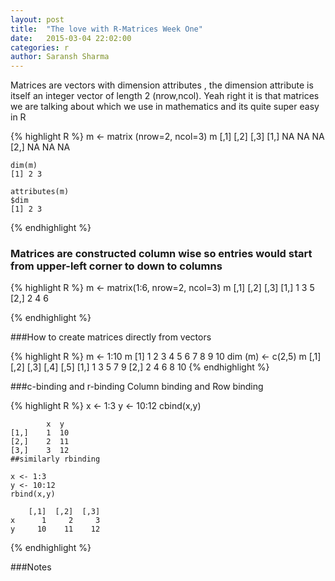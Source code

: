 ```yaml
---
layout: post
title:  "The love with R-Matrices Week One"
date:   2015-03-04 22:02:00
categories: r
author: Saransh Sharma
---
```


Matrices are vectors with dimension attributes , the dimension attribute is itself an integer vector of length 2 (nrow,ncol). Yeah right 
it is that matrices we are talking about which we use in mathematics and its quite super easy in R 

{% highlight R %}
    m <- matrix (nrow=2, ncol=3)
    m
          [,1]  [,2] [,3]
    [1,]    NA    NA   NA
    [2,]    NA    NA   NA
    
    dim(m)
    [1] 2 3
    
    attributes(m)
    $dim
    [1] 2 3
{% endhighlight %}

### Matrices are constructed column wise so entries would start from upper-left corner to down to columns

{% highlight R %}
    m <- matrix(1:6, nrow=2, ncol=3)
    m 
            [,1] [,2] [,3]
    [1,]       1    3    5
    [2,]       2    4    6

{% endhighlight %}

###How to create matrices directly from vectors

{% highlight R %}
    m <- 1:10
    m 
    [1] 1 2 3 4 5 6 7 8 9 10
    dim (m) <- c(2,5)
    m
        [,1] [,2] [,3] [,4] [,5]
    [1,]   1    3    5    7    9
    [2,]   2    4    6    8   10
{% endhighlight %}

###c-binding and r-binding 
Column binding and Row binding

{% highlight R %}
    x <- 1:3
    y <- 10:12
    cbind(x,y)
    
            x  y
    [1,]    1  10
    [2,]    2  11
    [3,]    3  12
    ##similarly rbinding
    
    x <- 1:3
    y <- 10:12
    rbind(x,y)
    
        [,1]  [,2]  [,3]
    x      1     2     3
    y     10    11    12
{% endhighlight %}


###Notes

